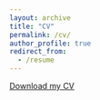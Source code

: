 ```yaml
---
layout: archive
title: "CV"
permalink: /cv/
author_profile: true
redirect_from:
  - /resume
---
```

[Download my CV](https://evfitzgriff.io/files/EFG_CV_2023.pdf)
